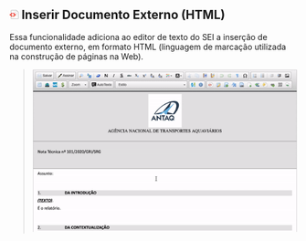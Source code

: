 ## ![SEI Pro Inserir Documento Externo (HTML)](/img/icon-inserirhtml.png) Inserir Documento Externo (HTML)

Essa funcionalidade adiciona ao editor de texto do SEI a inserção de documento externo, em formato HTML (linguagem de marcação utilizada na construção de páginas na Web).

> ![Tela Inserir Documento Externo (HTML)](../img/tela-inserirhtml.gif) 
